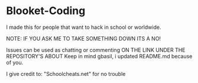 # Blooket-Coding
I made this for people that want to hack in school or worldwide.

NOTE: IF YOU ASK ME TO TAKE SOMETHING DOWN ITS A NO!

Issues can be used as chatting or commenting ON THE LINK UNDER THE REPOSITORY'S ABOUT
Keep in mind gbasil, i updated README.md because of you.

I give credit to: "Schoolcheats.net" for no trouble
